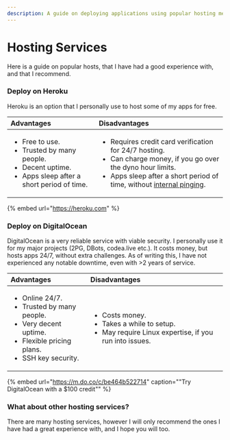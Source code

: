 ```yaml
---
description: A guide on deploying applications using popular hosting methods.
---
```


# Hosting Services

Here is a guide on popular hosts, that I have had a good experience with, and that I recommend.

### Deploy on Heroku

Heroku is an option that I personally use to host some of my apps for free.

<table>
  <thead>
    <tr>
      <th style="text-align:left">Advantages</th>
      <th style="text-align:left">Disadvantages</th>
    </tr>
  </thead>
  <tbody>
    <tr>
      <td style="text-align:left">
        <ul>
          <li>Free to use.</li>
          <li>Trusted by many people.</li>
          <li>Decent uptime.</li>
          <li>Apps sleep after a short period of time.</li>
        </ul>
      </td>
      <td style="text-align:left">
        <ul>
          <li>Requires credit card verification for 24/7 hosting.</li>
          <li>Can charge money, if you go over the dyno hour limits.</li>
          <li>Apps sleep after a short period of time, without <a href="internal-pinging.md">internal pinging</a>.</li>
        </ul>
      </td>
    </tr>
  </tbody>
</table>

{% embed url="https://heroku.com" %}

### Deploy on DigitalOcean

DigitalOcean is a very reliable service with viable security. I personally use it for my major projects \(2PG, DBots, codea.live etc.\). It costs money, but hosts apps 24/7, without extra challenges. As of writing this, I have not experienced any notable downtime, even with &gt;2 years of service.

<table>
  <thead>
    <tr>
      <th style="text-align:left">Advantages</th>
      <th style="text-align:left">Disadvantages</th>
    </tr>
  </thead>
  <tbody>
    <tr>
      <td style="text-align:left">
        <ul>
          <li>Online 24/7.</li>
          <li>Trusted by many people.</li>
          <li>Very decent uptime.</li>
          <li>Flexible pricing plans.</li>
          <li>SSH key security.</li>
        </ul>
      </td>
      <td style="text-align:left">
        <ul>
          <li>Costs money.</li>
          <li>Takes a while to setup.</li>
          <li>May require Linux expertise, if you run into issues.</li>
        </ul>
      </td>
    </tr>
  </tbody>
</table>

{% embed url="https://m.do.co/c/be464b522714" caption="\"Try DigitalOcean with a $100 credit\"" %}

### What about other hosting services?

There are many hosting services, however I will only recommend the ones I have had a great experience with, and I hope you will too.

